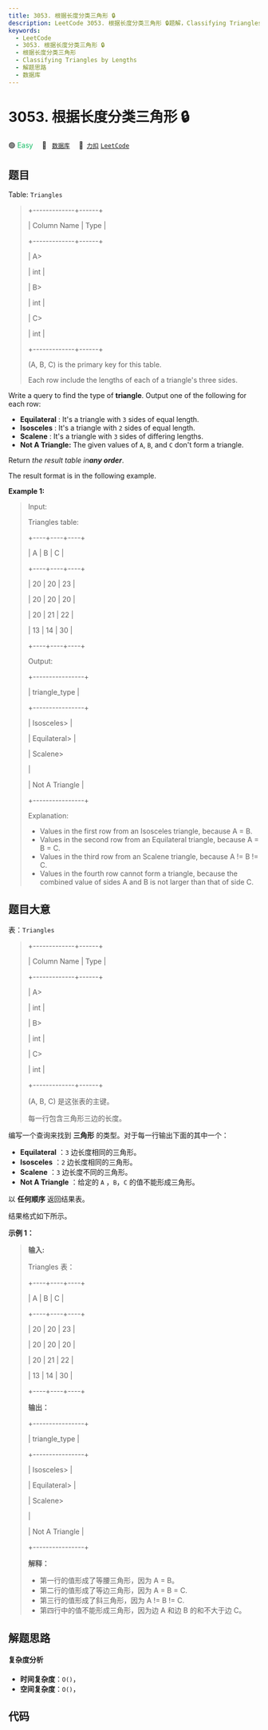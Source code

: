 ```yaml
---
title: 3053. 根据长度分类三角形 🔒
description: LeetCode 3053. 根据长度分类三角形 🔒题解，Classifying Triangles by Lengths，包含解题思路、复杂度分析以及完整的 JavaScript 代码实现。
keywords:
  - LeetCode
  - 3053. 根据长度分类三角形 🔒
  - 根据长度分类三角形
  - Classifying Triangles by Lengths
  - 解题思路
  - 数据库
---
```


# 3053. 根据长度分类三角形 🔒

🟢 <font color=#15bd66>Easy</font>&emsp; 🔖&ensp; [`数据库`](/tag/database.md)&emsp; 🔗&ensp;[`力扣`](https://leetcode.cn/problems/classifying-triangles-by-lengths) [`LeetCode`](https://leetcode.com/problems/classifying-triangles-by-lengths)

## 题目

Table: `Triangles`

> 
> 
> 
> 
> 
> +-------------+------+ 
> 
> | Column Name | Type | 
> 
> +-------------+------+ 
> 
> | A> 
> > 
>    | int  | 
> 
> | B> 
> > 
>    | int  |
> 
> | C> 
> > 
>    | int  |
> 
> +-------------+------+
> 
> (A, B, C) is the primary key for this table.
> 
> Each row include the lengths of each of a triangle's three sides.
> 
> 

Write a query to find the type of **triangle**. Output one of the following
for each row:

  * **Equilateral** : It's a triangle with `3` sides of equal length.
  * **Isosceles** : It's a triangle with `2` sides of equal length.
  * **Scalene** : It's a triangle with `3` sides of differing lengths.
  * **Not A Triangle:** The given values of `A`, `B`, and `C` don't form a triangle.

Return _the result table in**any order**_.

The result format is in the following example.



**Example 1:**

> Input: 
> 
> Triangles table:
> 
> +----+----+----+
> 
> | A  | B  | C  |
> 
> +----+----+----+
> 
> | 20 | 20 | 23 |
> 
> | 20 | 20 | 20 |
> 
> | 20 | 21 | 22 |
> 
> | 13 | 14 | 30 |
> 
> +----+----+----+
> 
> Output: 
> 
> +----------------+
> 
> | triangle_type  | 
> 
> +----------------+
> 
> | Isosceles> 
>   | 
> 
> | Equilateral> 
> |
> 
> | Scalene> 
> > 
> |
> 
> | Not A Triangle |
> 
> +----------------+
> 
> Explanation: 
> - Values in the first row from an Isosceles triangle, because A = B.
> - Values in the second row from an Equilateral triangle, because A = B = C.
> - Values in the third row from an Scalene triangle, because A != B != C.
> - Values in the fourth row cannot form a triangle, because the combined value of sides A and B is not larger than that of side C.


## 题目大意

表：`Triangles`

> 
> 
> 
> 
> 
> +-------------+------+ 
> 
> | Column Name | Type | 
> 
> +-------------+------+ 
> 
> | A> 
> > 
>    | int  | 
> 
> | B> 
> > 
>    | int  |
> 
> | C> 
> > 
>    | int  |
> 
> +-------------+------+
> 
> (A, B, C) 是这张表的主键。
> 
> 每一行包含三角形三边的长度。
> 
> 

编写一个查询来找到 **三角形** 的类型。对于每一行输出下面的其中一个：

  * **Equilateral** ：`3` 边长度相同的三角形。
  * **Isosceles** ：`2` 边长度相同的三角形。
  * **Scalene** ：`3` 边长度不同的三角形。
  * **Not A Triangle** ：给定的 `A` ，`B`，`C` 的值不能形成三角形。

以 **任何顺序** 返回结果表。

结果格式如下所示。



**示例 1：**

> 
> 
> 
> 
> 
> **输入:** 
> 
> Triangles 表：
> 
> +----+----+----+
> 
> | A  | B  | C  |
> 
> +----+----+----+
> 
> | 20 | 20 | 23 |
> 
> | 20 | 20 | 20 |
> 
> | 20 | 21 | 22 |
> 
> | 13 | 14 | 30 |
> 
> +----+----+----+
> 
> **输出：** 
> 
> +----------------+
> 
> | triangle_type  | 
> 
> +----------------+
> 
> | Isosceles> 
>   | 
> 
> | Equilateral> 
> |
> 
> | Scalene> 
> > 
> |
> 
> | Not A Triangle |
> 
> +----------------+
> 
> **解释：** 
> - 第一行的值形成了等腰三角形，因为 A = B。
> - 第二行的值形成了等边三角形，因为 A = B = C.
> - 第三行的值形成了斜三角形，因为 A != B != C.
> - 第四行中的值不能形成三角形，因为边 A 和边 B 的和不大于边 C。


## 解题思路

#### 复杂度分析

- **时间复杂度**：`O()`，
- **空间复杂度**：`O()`，

## 代码

```javascript

```